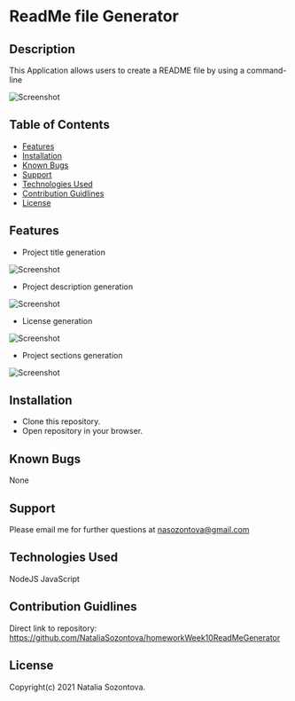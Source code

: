 # ReadMe file Generator

## Description
This Application allows users to create a README file by using a command-line

![Screenshot]()

## Table of Contents
* [Features](#features)
* [Installation](#installation)
* [Known Bugs](#known-bugs)
* [Support](#support)
* [Technologies Used](#technologies-used)
* [Contribution Guidlines](#contribution-guidlines)
* [License](#license)

## Features
* Project title generation

![Screenshot]()

* Project description generation

![Screenshot]()

* License generation

![Screenshot]()

* Project sections generation

![Screenshot]()

## Installation 
* Clone this repository.
* Open repository in your browser.

## Known Bugs
None

## Support
Please email me for further questions at nasozontova@gmail.com

## Technologies Used
NodeJS
JavaScript

## Contribution Guidlines
Direct link to repository: https://github.com/NataliaSozontova/homeworkWeek10ReadMeGenerator

## License
Copyright(c) 2021 Natalia Sozontova.